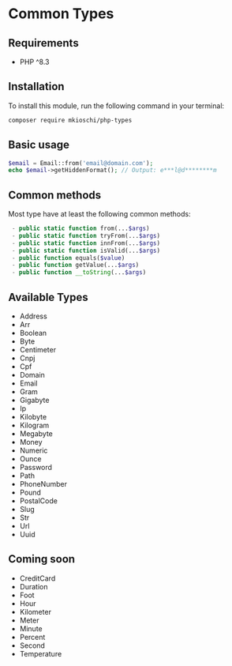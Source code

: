 # Common Types

## Requirements
- PHP ^8.3

## Installation
To install this module, run the following command in your terminal:
```bash
composer require mkioschi/php-types
```

## Basic usage
```php
$email = Email::from('email@domain.com');
echo $email->getHiddenFormat(); // Output: e***l@d********m
```

## Common methods
Most type have at least the following common methods:
```php
 - public static function from(...$args)
 - public static function tryFrom(...$args)
 - public static function innFrom(...$args)
 - public static function isValid(...$args)
 - public function equals($value)
 - public function getValue(...$args)
 - public function __toString(...$args)
```

## Available Types
- Address
- Arr
- Boolean
- Byte
- Centimeter
- Cnpj
- Cpf
- Domain
- Email
- Gram
- Gigabyte
- Ip
- Kilobyte
- Kilogram
- Megabyte
- Money
- Numeric
- Ounce
- Password
- Path
- PhoneNumber
- Pound
- PostalCode
- Slug
- Str
- Url
- Uuid

## Coming soon
- CreditCard
- Duration
- Foot
- Hour
- Kilometer
- Meter
- Minute
- Percent
- Second
- Temperature